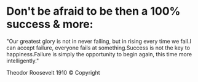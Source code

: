 <html>
<head>
  <meta charset="utf-8">
  <title>HTML Entities</title>
</head>
<body>
<h1>Don't be afraid to be then a 100% success & more:</h1>
<p>
  "Our greatest glory is not in never falling, but in rising every time we fall.I can accept failure, everyone fails at something.Success is not the key to happiness.Failure is simply the opportunity to begin again, this time more intelligently."  
</p>
<p>Theodor Roosevelt 1910 &copy; Copyright</p>
</body>
</html> 

